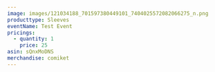 ```yaml
---
image: images/121034188_701597380449101_7404025572082066275_n.png
producttype: Sleeves
eventName: Test Event
pricings:
  - quantity: 1
    price: 25
asin: sQnxMoDNS
merchandise: comiket
---
```

